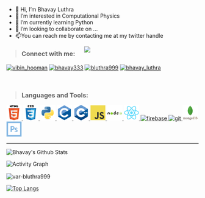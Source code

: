 - 👋 Hi, I’m Bhavay Luthra
- 👀 I’m interested in Computational Physics
- 🌱 I’m currently learning Python 
- 💞️ I’m looking to collaborate on ...
- 📫You can reach me  by contacting me at my twitter handle

<!---
bluthra999/bluthra999 is a ✨ special ✨ repository because its `README.md` (this file) appears on your GitHub profile.
You can click the Preview link to take a look at your changes.
--->


<img align="right" width="300px" src="https://www.pinclipart.com/picdir/big/90-907332_json-at-master-github-octocat-clipart.png">

> <h3 align="left">Connect with me:</h3>
<p align="left">
<a href="https://www.instagram.com/vibin_hooman/" target="blank"><img align="center" src="https://raw.githubusercontent.com/rahuldkjain/github-profile-readme-generator/master/src/images/icons/Social/instagram.svg" alt="vibin_hooman" height="30" width="40" /></a>
<a href="https://www.facebook.com/bhavay333" target="blank"><img align="center" src="https://raw.githubusercontent.com/rahuldkjain/github-profile-readme-generator/master/src/images/icons/Social/facebook.svg" alt="bhavay333" height="30" width="40" /></a>
<a href="https://www.linkedin.com/in/bhavayluthra/ target="blank"><img align="center" src="https://raw.githubusercontent.com/rahuldkjain/github-profile-readme-generator/master/src/images/icons/Social/linked-in-alt.svg" alt="bluthra999" height="30" width="40" /></a>
<a href="https://twitter.com/bhavay_luthra" target="blank"><img align="center" src="https://raw.githubusercontent.com/rahuldkjain/github-profile-readme-generator/master/src/images/icons/Social/twitter.svg" alt="bhavay_luthra" height="30" width="40" /></a>  
</p>

<br>

> <h3 align="left">Languages and Tools:</h3>
<p align="left"> 
  <a href="https://www.w3.org/html/" target="_blank"> <img src="https://raw.githubusercontent.com/devicons/devicon/master/icons/html5/html5-original-wordmark.svg" alt="html5" width="40" height="40"/> </a> 
  <a href="https://www.w3schools.com/css/" target="_blank"> <img src="https://raw.githubusercontent.com/devicons/devicon/master/icons/css3/css3-original-wordmark.svg" alt="css3" width="40" height="40"/> </a> 
  <a href="https://www.python.org" target="_blank"> <img src="https://raw.githubusercontent.com/devicons/devicon/master/icons/python/python-original.svg" alt="python" width="40" height="40"/> </a> 
  <a href="https://www.cprogramming.com/" target="_blank"> <img src="https://raw.githubusercontent.com/devicons/devicon/master/icons/c/c-original.svg" alt="c" width="40" height="40"/> </a>
  <a href="http://www.cplusplus.com" target="_blank"> <img src="https://raw.githubusercontent.com/devicons/devicon/master/icons/cplusplus/cplusplus-original.svg" alt="c" width="40" height="40"/> </a>
  <a href="https://developer.mozilla.org/en-US/docs/Web/JavaScript" target="_blank"> <img src="https://raw.githubusercontent.com/devicons/devicon/master/icons/javascript/javascript-original.svg" alt="javascript" width="40" height="40"/> </a> 
  <a href="https://nodejs.org" target="_blank"> <img src="https://raw.githubusercontent.com/devicons/devicon/master/icons/nodejs/nodejs-original-wordmark.svg" alt="nodejs" width="40" height="40"/> </a>
  <a href="https://reactjs.org/" target="_blank"> <img src="https://github.com/devicons/devicon/blob/master/icons/react/react-original.svg" alt="photoshop" width="40" height="40"/> </a> 
  <a href="https://firebase.google.com/" target="_blank"> <img src="https://www.vectorlogo.zone/logos/firebase/firebase-icon.svg" alt="firebase" width="40" height="40"/> </a> 
  <a href="https://git-scm.com/" target="_blank"> <img src="https://www.vectorlogo.zone/logos/git-scm/git-scm-icon.svg" alt="git" width="40" height="40"/> </a> 
  <a href="https://www.mongodb.com/" target="_blank"> <img src="https://raw.githubusercontent.com/devicons/devicon/master/icons/mongodb/mongodb-original-wordmark.svg" alt="mongodb" width="40" height="40"/> </a> 
  <a href="https://www.photoshop.com/en" target="_blank"> <img src="https://raw.githubusercontent.com/devicons/devicon/master/icons/photoshop/photoshop-line.svg" alt="photoshop" width="40" height="40"/> </a>   
  
---
 
![Bhavay's Github Stats](https://github-readme-stats.vercel.app//api?username=var-bluthra999&show_icons=true&theme=gotham&hide_border=true&bg_color=0d1117&title_color=38d252&icon_color=1f6fea&text_color=fefefe)
 
![Activity Graph](https://activity-graph.herokuapp.com/graph?username=var-bluthra999&theme=github&hide_border=true&bg_color=0d1117&area_color=1f6fea&line=38d252&point=ffffff&color=fefefe)

<img align="center" src="https://github-readme-streak-stats.herokuapp.com/?user=var-rishabh&theme=github-dark&hide_border=true" alt="var-bluthra999"/>

[![Top Langs](https://github-readme-stats.vercel.app//api/top-langs/?username=var-bluthra999&layout=compact&theme=gotham&langs_count=10&hide_border=true&bg_color=0d1117&text_color=fefefe)](https://github.com/anuraghazra/github-readme-stats)
